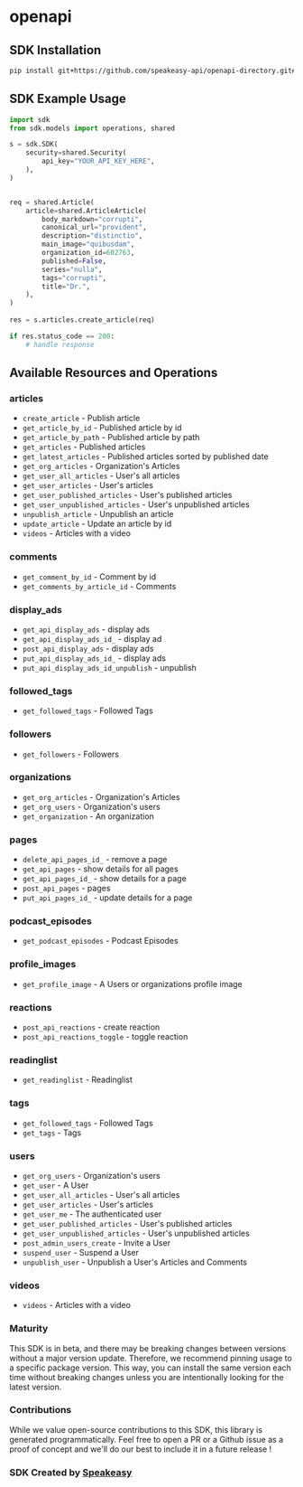 # openapi

<!-- Start SDK Installation -->
## SDK Installation

```bash
pip install git+https://github.com/speakeasy-api/openapi-directory.git#subdirectory=SDKs/dev.to/1.0.0/python
```
<!-- End SDK Installation -->

## SDK Example Usage
<!-- Start SDK Example Usage -->
```python
import sdk
from sdk.models import operations, shared

s = sdk.SDK(
    security=shared.Security(
        api_key="YOUR_API_KEY_HERE",
    ),
)


req = shared.Article(
    article=shared.ArticleArticle(
        body_markdown="corrupti",
        canonical_url="provident",
        description="distinctio",
        main_image="quibusdam",
        organization_id=602763,
        published=False,
        series="nulla",
        tags="corrupti",
        title="Dr.",
    ),
)
    
res = s.articles.create_article(req)

if res.status_code == 200:
    # handle response
```
<!-- End SDK Example Usage -->

<!-- Start SDK Available Operations -->
## Available Resources and Operations


### articles

* `create_article` - Publish article
* `get_article_by_id` - Published article by id
* `get_article_by_path` - Published article by path
* `get_articles` - Published articles
* `get_latest_articles` - Published articles sorted by published date
* `get_org_articles` - Organization's Articles
* `get_user_all_articles` - User's all articles
* `get_user_articles` - User's articles
* `get_user_published_articles` - User's published articles
* `get_user_unpublished_articles` - User's unpublished articles
* `unpublish_article` - Unpublish an article
* `update_article` - Update an article by id
* `videos` - Articles with a video

### comments

* `get_comment_by_id` - Comment by id
* `get_comments_by_article_id` - Comments

### display_ads

* `get_api_display_ads` - display ads
* `get_api_display_ads_id_` - display ad
* `post_api_display_ads` - display ads
* `put_api_display_ads_id_` - display ads
* `put_api_display_ads_id_unpublish` - unpublish

### followed_tags

* `get_followed_tags` - Followed Tags

### followers

* `get_followers` - Followers

### organizations

* `get_org_articles` - Organization's Articles
* `get_org_users` - Organization's users
* `get_organization` - An organization

### pages

* `delete_api_pages_id_` - remove a page
* `get_api_pages` - show details for all pages
* `get_api_pages_id_` - show details for a page
* `post_api_pages` - pages
* `put_api_pages_id_` - update details for a page

### podcast_episodes

* `get_podcast_episodes` - Podcast Episodes

### profile_images

* `get_profile_image` - A Users or organizations profile image

### reactions

* `post_api_reactions` - create reaction
* `post_api_reactions_toggle` - toggle reaction

### readinglist

* `get_readinglist` - Readinglist

### tags

* `get_followed_tags` - Followed Tags
* `get_tags` - Tags

### users

* `get_org_users` - Organization's users
* `get_user` - A User
* `get_user_all_articles` - User's all articles
* `get_user_articles` - User's articles
* `get_user_me` - The authenticated user
* `get_user_published_articles` - User's published articles
* `get_user_unpublished_articles` - User's unpublished articles
* `post_admin_users_create` - Invite a User
* `suspend_user` - Suspend a User
* `unpublish_user` - Unpublish a User's Articles and Comments

### videos

* `videos` - Articles with a video
<!-- End SDK Available Operations -->

### Maturity

This SDK is in beta, and there may be breaking changes between versions without a major version update. Therefore, we recommend pinning usage
to a specific package version. This way, you can install the same version each time without breaking changes unless you are intentionally
looking for the latest version.

### Contributions

While we value open-source contributions to this SDK, this library is generated programmatically.
Feel free to open a PR or a Github issue as a proof of concept and we'll do our best to include it in a future release !

### SDK Created by [Speakeasy](https://docs.speakeasyapi.dev/docs/using-speakeasy/client-sdks)
